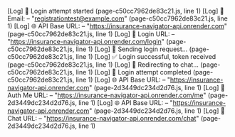 [Log] 🔐 Login attempt started (page-c50cc7962de83c21.js, line 1)
[Log] 📧 Email: – "registrationtest@example.com" (page-c50cc7962de83c21.js, line 1)
[Log] 🌐 API Base URL: – "https://insurance-navigator-api.onrender.com" (page-c50cc7962de83c21.js, line 1)
[Log] 🔗 Login URL: – "https://insurance-navigator-api.onrender.com/login" (page-c50cc7962de83c21.js, line 1)
[Log] 🚀 Sending login request... (page-c50cc7962de83c21.js, line 1)
[Log] ✅ Login successful, token received (page-c50cc7962de83c21.js, line 1)
[Log] 🚀 Redirecting to chat... (page-c50cc7962de83c21.js, line 1)
[Log] 🏁 Login attempt completed (page-c50cc7962de83c21.js, line 1)
[Log] 🌐 API Base URL: – "https://insurance-navigator-api.onrender.com" (page-2d3449dc234d2d76.js, line 1)
[Log] 🔗 Auth Me URL: – "https://insurance-navigator-api.onrender.com/me" (page-2d3449dc234d2d76.js, line 1)
[Log] 🌐 API Base URL: – "https://insurance-navigator-api.onrender.com" (page-2d3449dc234d2d76.js, line 1)
[Log] 🔗 Chat URL: – "https://insurance-navigator-api.onrender.com/chat" (page-2d3449dc234d2d76.js, line 1)
